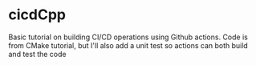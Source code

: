 # cicdCpp
Basic tutorial on building CI/CD operations using Github actions.
Code is from CMake tutorial, but I'll also add a unit test so actions can both build and test the code
